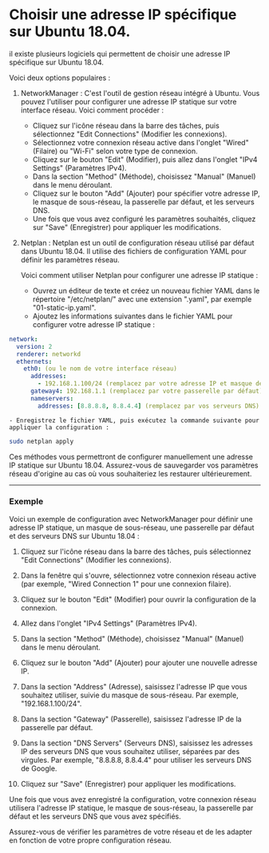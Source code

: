 # Choisir une adresse IP spécifique sur Ubuntu 18.04.


il existe plusieurs logiciels qui permettent de choisir une adresse IP spécifique sur Ubuntu 18.04. 

Voici deux options populaires :

1. NetworkManager : C'est l'outil de gestion réseau intégré à Ubuntu. Vous pouvez l'utiliser pour configurer une adresse IP statique sur votre interface réseau. Voici comment procéder :

    - Cliquez sur l'icône réseau dans la barre des tâches, puis sélectionnez "Edit Connections" (Modifier les connexions).
    - Sélectionnez votre connexion réseau active dans l'onglet "Wired" (Filaire) ou "Wi-Fi" selon votre type de connexion.
    - Cliquez sur le bouton "Edit" (Modifier), puis allez dans l'onglet "IPv4 Settings" (Paramètres IPv4).
    - Dans la section "Method" (Méthode), choisissez "Manual" (Manuel) dans le menu déroulant.
    - Cliquez sur le bouton "Add" (Ajouter) pour spécifier votre adresse IP, le masque de sous-réseau, la passerelle par défaut, et les serveurs DNS.
    - Une fois que vous avez configuré les paramètres souhaités, cliquez sur "Save" (Enregistrer) pour appliquer les modifications.

2. Netplan : Netplan est un outil de configuration réseau utilisé par défaut dans Ubuntu 18.04. Il utilise des fichiers de configuration YAML pour définir les paramètres réseau. 

    Voici comment utiliser Netplan pour configurer une adresse IP statique :

    - Ouvrez un éditeur de texte et créez un nouveau fichier YAML dans le répertoire "/etc/netplan/" avec une extension ".yaml", par exemple "01-static-ip.yaml".
    - Ajoutez les informations suivantes dans le fichier YAML pour configurer votre adresse IP statique :
```yaml
network:
  version: 2
  renderer: networkd
  ethernets:
    eth0: (ou le nom de votre interface réseau)
      addresses:
        - 192.168.1.100/24 (remplacez par votre adresse IP et masque de sous-réseau)
      gateway4: 192.168.1.1 (remplacez par votre passerelle par défaut)
      nameservers:
        addresses: [8.8.8.8, 8.8.4.4] (remplacez par vos serveurs DNS)
```
    - Enregistrez le fichier YAML, puis exécutez la commande suivante pour appliquer la configuration :

```sh
sudo netplan apply
```

Ces méthodes vous permettront de configurer manuellement une adresse IP statique sur Ubuntu 18.04. Assurez-vous de sauvegarder vos paramètres réseau d'origine au cas où vous souhaiteriez les restaurer ultérieurement.

----------------

### Exemple

Voici un exemple de configuration avec NetworkManager pour définir une adresse IP statique, un masque de sous-réseau, une passerelle par défaut et des serveurs DNS sur Ubuntu 18.04 :

1. Cliquez sur l'icône réseau dans la barre des tâches, puis sélectionnez "Edit Connections" (Modifier les connexions).

2. Dans la fenêtre qui s'ouvre, sélectionnez votre connexion réseau active (par exemple, "Wired Connection 1" pour une connexion filaire).

3. Cliquez sur le bouton "Edit" (Modifier) pour ouvrir la configuration de la connexion.

4. Allez dans l'onglet "IPv4 Settings" (Paramètres IPv4).

5. Dans la section "Method" (Méthode), choisissez "Manual" (Manuel) dans le menu déroulant.

6. Cliquez sur le bouton "Add" (Ajouter) pour ajouter une nouvelle adresse IP.

7. Dans la section "Address" (Adresse), saisissez l'adresse IP que vous souhaitez utiliser, suivie du masque de sous-réseau. Par exemple, "192.168.1.100/24".

8. Dans la section "Gateway" (Passerelle), saisissez l'adresse IP de la passerelle par défaut.

9. Dans la section "DNS Servers" (Serveurs DNS), saisissez les adresses IP des serveurs DNS que vous souhaitez utiliser, séparées par des virgules. Par exemple, "8.8.8.8, 8.8.4.4" pour utiliser les serveurs DNS de Google.

10. Cliquez sur "Save" (Enregistrer) pour appliquer les modifications.

Une fois que vous avez enregistré la configuration, votre connexion réseau utilisera l'adresse IP statique, le masque de sous-réseau, la passerelle par défaut et les serveurs DNS que vous avez spécifiés.

Assurez-vous de vérifier les paramètres de votre réseau et de les adapter en fonction de votre propre configuration réseau.